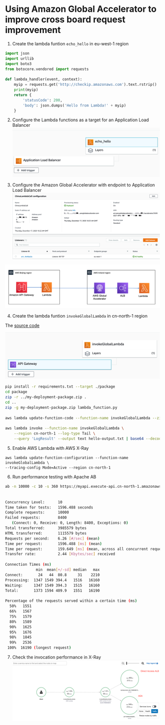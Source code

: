 # Using Amazon Global Accelerator to improve cross board request improvement

1. Create the lambda funtion `echo_hello` in eu-west-1 region
```python
import json
import urllib
import boto3
from botocore.vendored import requests

def lambda_handler(event, context):
    myip = requests.get('http://checkip.amazonaws.com').text.rstrip()
    print(myip)
    return {
        'statusCode': 200,
        'body': json.dumps('Hello from Lambda!' + myip)
    }
```

2. Configure the Lambda functions as a target for an Application Load Balancer
![echo_hello](media/echo_hello.png)

3. Configure the Amazon Global Accelerator with endpoint to Application Load Balancer
![aga](media/aga.png)

![aga-lambda](media/aga-lambda.png)

4. Create the lambda funtion `invokeGlobalLambda` in cn-north-1 region

The [source code](script/lambda_function.py)

![invokeGlobalLambda](media/invokeGlobalLambda.png)

```bash
pip install -r requirements.txt --target ./package
cd package
zip -r ../my-deployment-package.zip .
cd ..
zip -g my-deployment-package.zip lambda_function.py

aws lambda update-function-code --function-name invokeGlobalLambda --zip-file fileb://my-deployment-package.zip --region cn-north-1

aws lambda invoke --function-name invokeGlobalLambda \
    --region cn-north-1 --log-type Tail \
    --query 'LogResult' --output text hello-output.txt | base64 --decode
```

5. Enable AWS Lambda with AWS X-Ray
```
aws lambda update-function-configuration --function-name invokeGlobalLambda \
--tracing-config Mode=Active --region cn-north-1
```

6. Run performance testing with Apache AB
```bash
ab -n 10000 -c 10 -s 360 https://myapi.execute-api.cn-north-1.amazonaws.com.cn/dev/invokeGlobalLambda


Concurrency Level:      10
Time taken for tests:   1596.488 seconds
Complete requests:      10000
Failed requests:        8400
   (Connect: 0, Receive: 0, Length: 8400, Exceptions: 0)
Total transferred:      3985579 bytes
HTML transferred:       1115579 bytes
Requests per second:    6.26 [#/sec] (mean)
Time per request:       1596.488 [ms] (mean)
Time per request:       159.649 [ms] (mean, across all concurrent requests)
Transfer rate:          2.44 [Kbytes/sec] received

Connection Times (ms)
              min  mean[+/-sd] median   max
Connect:       24   44  80.8     31    2210
Processing:  1347 1549 394.4   1516   16160
Waiting:     1347 1549 394.3   1515   16160
Total:       1373 1594 409.9   1551   16190

Percentage of the requests served within a certain time (ms)
  50%   1551
  66%   1567
  75%   1579
  80%   1589
  90%   1625
  95%   1676
  98%   1845
  99%   2536
 100%  16190 (longest request)
 ```

7. Check the invocation performance in X-Ray
![xray](media/xray.png)